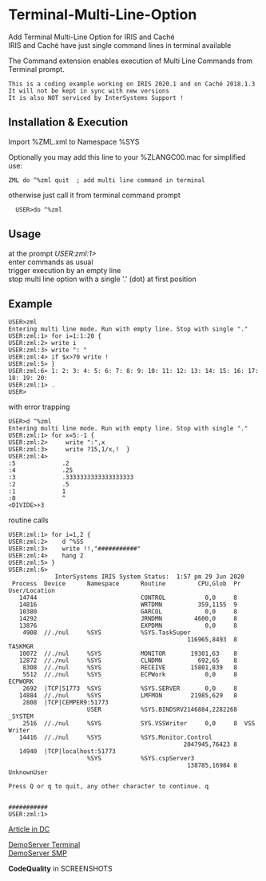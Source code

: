 
# Terminal-Multi-Line-Option
Add Terminal Multi-Line Option for IRIS and Caché    
IRIS and Caché have just single command lines in terminal available  

The Command extension enables execution of Multi Line Commands from Terminal prompt.   
 ~~~
 This is a coding example working on IRIS 2020.1 and on Caché 2018.1.3 
 It will not be kept in sync with new versions      
 It is also NOT serviced by InterSystems Support !   
~~~ 

## Installation & Execution ## 
Import %ZML.xml to Namespace %SYS  

Optionally you may add this line to your %ZLANGC00.mac for simplified use:
~~~
ZML do ^%zml quit  ; add multi line command in terminal
~~~

otherwise just call it from terminal command prompt
~~~
  USER>do ^%zml
~~~

## Usage ##
at the prompt _USER:zml:1>_  
enter commands as usual  
trigger execution by an empty line  
stop multi line option with a single '.' (dot) at first position  

## Example ###
~~~
USER>zml
Entering multi line mode. Run with empty line. Stop with single "."
USER:zml:1> for i=1:1:20 {
USER:zml:2> write i
USER:zml:3> write ": "
USER:zml:4> if $x>70 write !
USER:zml:5> }
USER:zml:6> 1: 2: 3: 4: 5: 6: 7: 8: 9: 10: 11: 12: 13: 14: 15: 16: 17:
18: 19: 20:
USER:zml:1> .
USER>
~~~
  with error trapping
~~~
USER>d ^%zml
Entering multi line mode. Run with empty line. Stop with single "."
USER:zml:1> for x=5:-1 {
USER:zml:2>     write ":",x
USER:zml:3>     write ?15,1/x,!  }
USER:zml:4>
:5             .2
:4             .25
:3             .3333333333333333333
:2             .5
:1             1
:0             ^
<DIVIDE>+3
~~~
 routine calls
~~~
USER:zml:1> for i=1,2 {
USER:zml:2>    d ^%SS
USER:zml:3>    write !!,"###########"
USER:zml:4>    hang 2
USER:zml:5> }
USER:zml:6>
             InterSystems IRIS System Status:  1:57 pm 29 Jun 2020
 Process  Device      Namespace      Routine         CPU,Glob  Pr User/Location
   14744                             CONTROL           0,0     8
   14816                             WRTDMN          359,1155  9
   10380                             GARCOL            0,0     8
   14292                             JRNDMN         4600,0     8
   13876                             EXPDMN            0,0     8
    4908  //./nul     %SYS           %SYS.TaskSuper
                                                  116965,8493  8  TASKMGR
   10072  //./nul     %SYS           MONITOR       19301,63    8
   12872  //./nul     %SYS           CLNDMN          692,65    8
    8308  //./nul     %SYS           RECEIVE       15801,839   8
    5512  //./nul     %SYS           ECPWork           0,0     8  ECPWORK
    2692  |TCP|51773  %SYS           %SYS.SERVER       0,0     8
   14884  //./nul     %SYS           LMFMON        21985,629   8
    2808  |TCP|CEMPER9:51773
                      USER           %SYS.BINDSRV2146884,2282268  _SYSTEM
    2516  //./nul     %SYS           SYS.VSSWriter     0,0     8  VSS Writer
   14416  //./nul     %SYS           %SYS.Monitor.Control
                                                 2047945,76423 8
   14940  |TCP|localhost:51773
                      %SYS           %SYS.cspServer3
                                                  138785,16984 8  UnknownUser
 
Press Q or q to quit, any other character to continue. q
 
 
###########
USER:zml:1>
~~~

[Article in DC](https://community.intersystems.com/post/terminal-multi-line-option)   

[DemoServer Terminal](https://terminal-multiline.demo.community.intersystems.com/terminal/)     
[DemoServer SMP](https://terminal-multiline.demo.community.intersystems.com/csp/sys/UtilHome.csp)  
   
**CodeQuality** in SCREENSHOTS   
